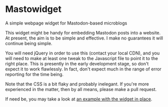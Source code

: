# Mastowidget
A simple webpage widget for Mastodon-based microblogs

This widget might be handy for embedding Mastodon posts into a website.  At present, the aim is to be simple and effective.  I make no guarantees it will continue being simple.

You will need jQuery in order to use this (contact your local CDN), and you will need to make at least one tweak to the Javascript file to point it to the right place.  This is presently in the early development stage, so don't expect it to work flawlessly.  In fact, don't expect much in the range of error reporting for the time being.

Note that the CSS is a bit flaky and probably inelegant.  If you're more experienced in the matter, then by all means, please make a pull request.

If need be, you may take a look at [an example with the widget in place](https://captainspam.github.io/mastowidget/).

